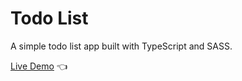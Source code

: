 # Todo List

A simple todo list app built with TypeScript and SASS.

[Live Demo](https://kristina-sparrow.github.io/todo-list/) :point_left:
